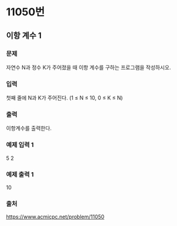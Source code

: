 # 11050번
## 이항 계수 1
### 문제
자연수 N과 정수 K가 주어졌을 때 이항 계수를 구하는 프로그램을 작성하시오.

### 입력
첫째 줄에 N과 K가 주어진다. (1 ≤ N ≤ 10, 0 ≤ K ≤ N)

### 출력
이항계수를 출력한다.

### 예제 입력 1
5 2

### 예제 출력 1
10

### 출처
https://www.acmicpc.net/problem/11050